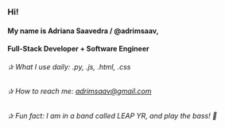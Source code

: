 ### Hi! 

#### My name is Adriana Saavedra / @adrimsaav,


#### Full-Stack Developer + Software Engineer


###### ✰ What I use daily: .py, .js, .html, .css
###### ✰ How to reach me: adrimsaav@gmail.com
###### ✰ Fun fact: I am in a band called LEAP YR, and play the bass! 🎸

